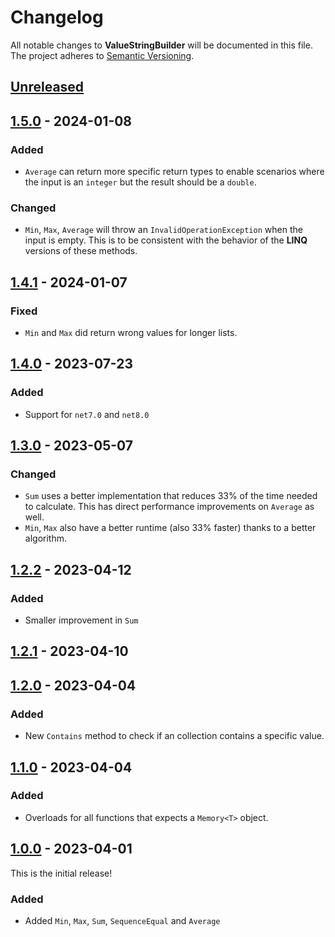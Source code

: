 # Changelog

All notable changes to **ValueStringBuilder** will be documented in this file. The project adheres to [Semantic Versioning](https://semver.org/spec/v2.0.0.html).

<!-- The format is based on [Keep a Changelog](https://keepachangelog.com/en/1.0.0/) -->

## [Unreleased]

## [1.5.0] - 2024-01-08

### Added

-   `Average` can return more specific return types to enable scenarios where the input is an `integer` but the result should be a `double`.

### Changed

-   `Min`, `Max`, `Average` will throw an `InvalidOperationException` when the input is empty. This is to be consistent with the behavior of the **LINQ** versions of these methods.

## [1.4.1] - 2024-01-07

### Fixed

-   `Min` and `Max` did return wrong values for longer lists.

## [1.4.0] - 2023-07-23

### Added

-   Support for `net7.0` and `net8.0`

## [1.3.0] - 2023-05-07

### Changed

-   `Sum` uses a better implementation that reduces 33% of the time needed to calculate. This has direct performance improvements on `Average` as well.
-   `Min`, `Max` also have a better runtime (also 33% faster) thanks to a better algorithm.

## [1.2.2] - 2023-04-12

### Added

-   Smaller improvement in `Sum`

## [1.2.1] - 2023-04-10

## [1.2.0] - 2023-04-04

### Added

-   New `Contains` method to check if an collection contains a specific value.

## [1.1.0] - 2023-04-04

### Added

-   Overloads for all functions that expects a `Memory<T>` object.

## [1.0.0] - 2023-04-01

This is the initial release!

### Added

-   Added `Min`, `Max`, `Sum`, `SequenceEqual` and `Average`

[Unreleased]: https://github.com/linkdotnet/LinqSIMDExtensions/compare/1.5.0...HEAD

[1.5.0]: https://github.com/linkdotnet/LinqSIMDExtensions/compare/1.4.1...1.5.0

[1.4.1]: https://github.com/linkdotnet/LinqSIMDExtensions/compare/1.4.0...1.4.1

[1.4.0]: https://github.com/linkdotnet/LinqSIMDExtensions/compare/1.3.0...1.4.0

[1.3.0]: https://github.com/linkdotnet/LinqSIMDExtensions/compare/1.2.2...1.3.0

[1.2.2]: https://github.com/linkdotnet/LinqSIMDExtensions/compare/1.2.1...1.2.2

[1.2.1]: https://github.com/linkdotnet/LinqSIMDExtensions/compare/1.2.0...1.2.1

[1.2.0]: https://github.com/linkdotnet/LinqSIMDExtensions/compare/1.1.0...1.2.0

[1.1.0]: https://github.com/linkdotnet/LinqSIMDExtensions/compare/1.0.0...1.1.0

[1.0.0]: https://github.com/linkdotnet/LinqSIMDExtensions/compare/e70becb4068b55fd771e09975d6b223076ce6d2c...1.0.0
